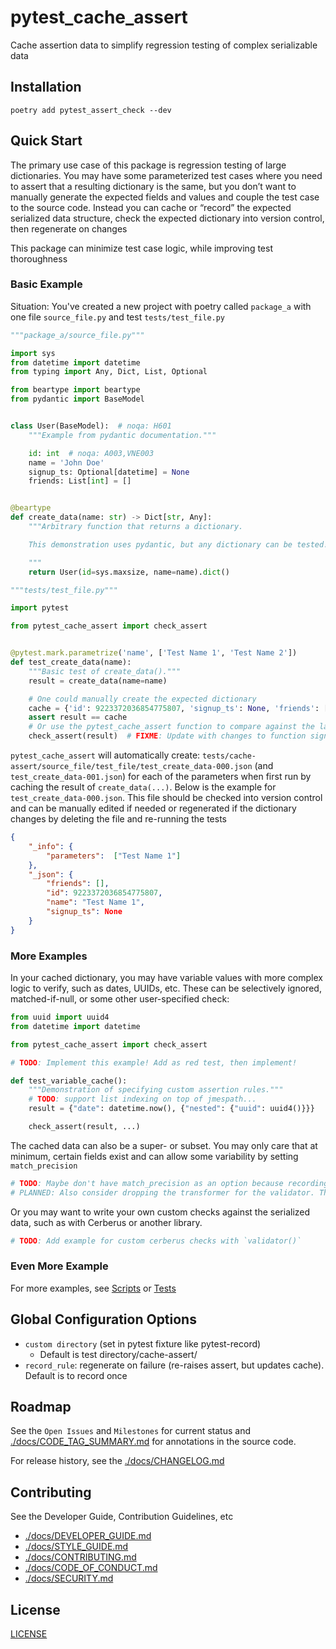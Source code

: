 # pytest_cache_assert

Cache assertion data to simplify regression testing of complex serializable data

## Installation

`poetry add pytest_assert_check --dev`

## Quick Start

The primary use case of this package is regression testing of large dictionaries. You may have some parameterized test cases where you need to assert that a resulting dictionary is the same, but you don’t want to manually generate the expected fields and values and couple the test case to the source code. Instead you can cache or “record” the expected serialized data structure, check the expected dictionary into version control, then regenerate on changes

This package can minimize test case logic, while improving test thoroughness

### Basic Example

Situation: You've created a new project with poetry called `package_a` with one file `source_file.py` and test `tests/test_file.py`

```py
"""package_a/source_file.py"""

import sys
from datetime import datetime
from typing import Any, Dict, List, Optional

from beartype import beartype
from pydantic import BaseModel


class User(BaseModel):  # noqa: H601
    """Example from pydantic documentation."""

    id: int  # noqa: A003,VNE003
    name = 'John Doe'
    signup_ts: Optional[datetime] = None
    friends: List[int] = []


@beartype
def create_data(name: str) -> Dict[str, Any]:
    """Arbitrary function that returns a dictionary.

    This demonstration uses pydantic, but any dictionary can be tested!

    """
    return User(id=sys.maxsize, name=name).dict()
```

```py
"""tests/test_file.py"""

import pytest

from pytest_cache_assert import check_assert


@pytest.mark.parametrize('name', ['Test Name 1', 'Test Name 2'])
def test_create_data(name):
    """Basic test of create_data()."""
    result = create_data(name=name)

    # One could manually create the expected dictionary
    cache = {'id': 9223372036854775807, 'signup_ts': None, 'friends': [], 'name': name}
    assert result == cache
    # Or use the pytest_cache_assert function to compare against the last recorded dictionary
    check_assert(result)  # FIXME: Update with changes to function signature
```

`pytest_cache_assert` will automatically create: `tests/cache-assert/source_file/test_file/test_create_data-000.json` (and `test_create_data-001.json`) for each of the parameters when first run by caching the result of `create_data(...)`. Below is the example for `test_create_data-000.json`. This file should be checked into version control and can be manually edited if needed or regenerated if the dictionary changes by deleting the file and re-running the tests

```json
{
    "_info": {
        "parameters":  ["Test Name 1"]
    },
    "_json": {
        "friends": [],
        "id": 9223372036854775807,
        "name": "Test Name 1",
        "signup_ts": None
    }
}
```

### More Examples

In your cached dictionary, you may have variable values with more complex logic to verify, such as dates, UUIDs, etc. These can be selectively ignored, matched-if-null, or some other user-specified check:

```py
from uuid import uuid4
from datetime import datetime

from pytest_cache_assert import check_assert

# TODO: Implement this example! Add as red test, then implement!

def test_variable_cache():
    """Demonstration of specifying custom assertion rules."""
    # TODO: support list indexing on top of jmespath...
    result = {"date": datetime.now(), {"nested": {"uuid": uuid4()}}}

    check_assert(result, ...)
```

The cached data can also be a super- or subset. You may only care that at minimum, certain fields exist and can allow some variability by setting `match_precision`

```py
# TODO: Maybe don't have match_precision as an option because recording means there won't ever be a sub/superset
# PLANNED: Also consider dropping the transformer for the validator. The package can only work with JSON-safe data when caching anyway
```

Or you may want to write your own custom checks against the serialized data, such as with Cerberus or another library.

```py
# TODO: Add example for custom cerberus checks with `validator()`
```

### Even More Example

For more examples, see [Scripts](https://github.com/kyleking/pytest_cache_assert/scripts) or [Tests](https://github.com/kyleking/pytest_cache_assert/tests)

## Global Configuration Options

- `custom directory` (set in pytest fixture like pytest-record)
    - Default is test directory/cache-assert/
- `record_rule`: regenerate on failure (re-raises assert, but updates cache). Default is to record once

## Roadmap

See the `Open Issues` and `Milestones` for current status and [./docs/CODE_TAG_SUMMARY.md](./docs/CODE_TAG_SUMMARY.md) for annotations in the source code.

For release history, see the [./docs/CHANGELOG.md](./docs/CHANGELOG.md)

## Contributing

See the Developer Guide, Contribution Guidelines, etc

- [./docs/DEVELOPER_GUIDE.md](./docs/DEVELOPER_GUIDE.md)
- [./docs/STYLE_GUIDE.md](./docs/STYLE_GUIDE.md)
- [./docs/CONTRIBUTING.md](./docs/CONTRIBUTING.md)
- [./docs/CODE_OF_CONDUCT.md](./docs/CODE_OF_CONDUCT.md)
- [./docs/SECURITY.md](./docs/SECURITY.md)

## License

[LICENSE](https://github.com/kyleking/pytest_cache_assert/LICENSE)
